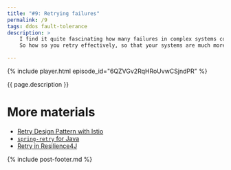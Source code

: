 ```yaml
---
title: "#9: Retrying failures"
permalink: /9
tags: ddos fault-tolerance
description: >
    I find it quite fascinating how many failures in complex systems could be avoided if we simply... tried again.
    So how so you retry effectively, so that your systems are much more fault-tolerant and less brittle?

---
```


{% include player.html episode_id="6QZVGv2RqHRoUvwCSjndPR" %}

{{ page.description }}

# More materials

* [Retry Design Pattern with Istio](https://samirbehara.com/2019/06/05/retry-design-pattern-with-istio/)
* [`spring-retry` for Java](https://github.com/spring-projects/spring-retry)
* [Retry in Resilience4J](https://resilience4j.readme.io/docs/retry)

{% include post-footer.md %}
